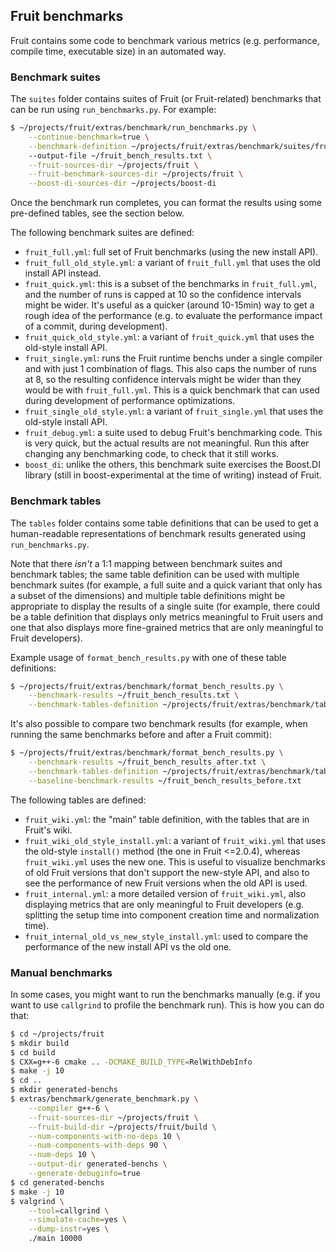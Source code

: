 
## Fruit benchmarks

Fruit contains some code to benchmark various metrics (e.g. performance, compile time, executable size) in an automated
way.

### Benchmark suites

The `suites` folder contains suites of Fruit (or Fruit-related) benchmarks that can be run using `run_benchmarks.py`.
For example:

```bash
$ ~/projects/fruit/extras/benchmark/run_benchmarks.py \
    --continue-benchmark=true \
    --benchmark-definition ~/projects/fruit/extras/benchmark/suites/fruit_full.yml
    --output-file ~/fruit_bench_results.txt \
    --fruit-sources-dir ~/projects/fruit \
    --fruit-benchmark-sources-dir ~/projects/fruit \
    --boost-di-sources-dir ~/projects/boost-di
```

Once the benchmark run completes, you can format the results using some pre-defined tables, see the section below.

The following benchmark suites are defined:

* `fruit_full.yml`: full set of Fruit benchmarks (using the new install API).
* `fruit_full_old_style.yml`: a variant of `fruit_full.yml` that uses the old install API instead.
* `fruit_quick.yml`: this is a subset of the benchmarks in `fruit_full.yml`, and the number of runs is capped at 10 so
  the confidence intervals might be wider. It's useful as a quicker (around 10-15min) way to get a rough idea of the
  performance (e.g. to evaluate the performance impact of a commit, during development).
* `fruit_quick_old_style.yml`: a variant of `fruit_quick.yml` that uses the old-style install API. 
* `fruit_single.yml`: runs the Fruit runtime benchs under a single compiler and with just 1 combination of flags. This
  also caps the number of runs at 8, so the resulting confidence intervals might be wider than they would be with
  `fruit_full.yml`. This is a quick benchmark that can used during development of performance optimizations.
* `fruit_single_old_style.yml`: a variant of `fruit_single.yml` that uses the old-style install API. 
* `fruit_debug.yml`: a suite used to debug Fruit's benchmarking code. This is very quick, but the actual results are
  not meaningful. Run this after changing any benchmarking code, to check that it still works.
* `boost_di`: unlike the others, this benchmark suite exercises the Boost.DI library (still in boost-experimental at the
  time of writing) instead of Fruit.

### Benchmark tables

The `tables` folder contains some table definitions that can be used to get a human-readable representations of
benchmark results generated using `run_benchmarks.py`.

Note that there *isn't* a 1:1 mapping between benchmark suites and benchmark tables; the same table definition can be
used with multiple benchmark suites (for example, a full suite and a quick variant that only has a subset of the
dimensions) and multiple table definitions might be appropriate to display the results of a single suite (for example,
there could be a table definition that displays only metrics meaningful to Fruit users and one that also displays 
more fine-grained metrics that are only meaningful to Fruit developers).

Example usage of `format_bench_results.py` with one of these table definitions:

```bash
$ ~/projects/fruit/extras/benchmark/format_bench_results.py \
    --benchmark-results ~/fruit_bench_results.txt \
    --benchmark-tables-definition ~/projects/fruit/extras/benchmark/tables/fruit_wiki.yml
```

It's also possible to compare two benchmark results (for example, when running the same benchmarks before and after
a Fruit commit):

```bash
$ ~/projects/fruit/extras/benchmark/format_bench_results.py \
    --benchmark-results ~/fruit_bench_results_after.txt \
    --benchmark-tables-definition ~/projects/fruit/extras/benchmark/tables/fruit_wiki.yml \
    --baseline-benchmark-results ~/fruit_bench_results_before.txt
```

The following tables are defined:

* `fruit_wiki.yml`: the "main" table definition, with the tables that are in Fruit's wiki. 
* `fruit_wiki_old_style_install.yml`: a variant of `fruit_wiki.yml` that uses the old-style `install()` method (the one
  in Fruit <=2.0.4), whereas `fruit_wiki.yml` uses the new one. This is useful to visualize benchmarks of old Fruit
  versions that don't support the new-style API, and also to see the performance of new Fruit versions when the old
  API is used.
* `fruit_internal.yml`: a more detailed version of `fruit_wiki.yml`, also displaying metrics that are only meaningful
  to Fruit developers (e.g. splitting the setup time into component creation time and normalization time).
* `fruit_internal_old_vs_new_style_install.yml`: used to compare the performance of the new install API vs the old one.

### Manual benchmarks

In some cases, you might want to run the benchmarks manually (e.g. if you want to use `callgrind` to profile the
benchmark run). This is how you can do that:
 
```bash
$ cd ~/projects/fruit
$ mkdir build
$ cd build
$ CXX=g++-6 cmake .. -DCMAKE_BUILD_TYPE=RelWithDebInfo
$ make -j 10
$ cd ..
$ mkdir generated-benchs
$ extras/benchmark/generate_benchmark.py \
    --compiler g++-6 \
    --fruit-sources-dir ~/projects/fruit \
    --fruit-build-dir ~/projects/fruit/build \
    --num-components-with-no-deps 10 \
    --num-components-with-deps 90 \
    --num-deps 10 \
    --output-dir generated-benchs \
    --generate-debuginfo=true
$ cd generated-benchs
$ make -j 10
$ valgrind \
    --tool=callgrind \
    --simulate-cache=yes \
    --dump-instr=yes \
    ./main 10000
```
